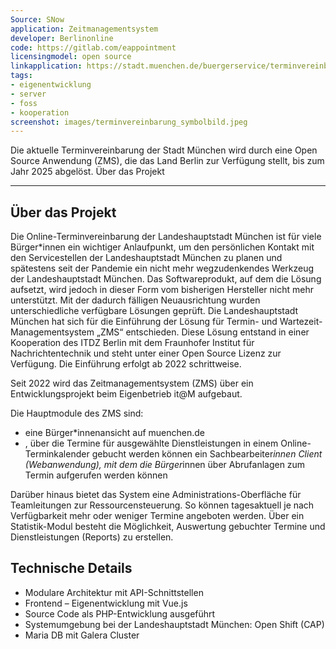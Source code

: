 ```yaml
---
Source: SNow
application: Zeitmanagementsystem
developer: Berlinonline
code: https://gitlab.com/eappointment
licensingmodel: open source
linkapplication: https://stadt.muenchen.de/buergerservice/terminvereinbarung.html
tags: 
- eigenentwicklung
- server
- foss
- kooperation
screenshot: images/terminvereinbarung_symbolbild.jpeg
---
```


Die aktuelle Terminvereinbarung der Stadt München wird durch eine Open Source Anwendung (ZMS), die das Land Berlin zur Verfügung stellt, bis zum Jahr 2025 abgelöst.
Über das Projekt

---

## Über das Projekt

Die Online-Terminvereinbarung der Landeshauptstadt München  ist für viele Bürger*innen ein wichtiger Anlaufpunkt, um den persönlichen Kontakt mit den Servicestellen der Landeshauptstadt München zu planen und spätestens seit der Pandemie ein nicht mehr wegzudenkendes Werkzeug der Landeshauptstadt München. Das Softwareprodukt, auf dem die Lösung aufsetzt, wird jedoch in dieser Form vom bisherigen Hersteller nicht mehr unterstützt. 
Mit der dadurch fälligen Neuausrichtung wurden unterschiedliche verfügbare Lösungen geprüft. Die Landeshauptstadt München hat sich für die Einführung der Lösung für Termin- und Wartezeit-Managementsystem „ZMS“ entschieden. Diese Lösung entstand in einer Kooperation des ITDZ Berlin mit dem Fraunhofer Institut für Nachrichtentechnik und steht unter einer Open Source Lizenz zur Verfügung. Die Einführung erfolgt ab 2022 schrittweise.


Seit 2022 wird das Zeitmanagementsystem (ZMS) über ein Entwicklungsprojekt beim Eigenbetrieb it@M aufgebaut.

Die Hauptmodule des ZMS sind:

* eine Bürger*innenansicht auf muenchen.de
* , über die Termine für ausgewählte Dienstleistungen in einem Online-Terminkalender gebucht werden können
    ein Sachbearbeiter*innen Client (Webanwendung), mit dem die Bürger*innen über Abrufanlagen zum Termin aufgerufen werden können

Darüber hinaus bietet das System eine Administrations-Oberfläche für Teamleitungen zur Ressourcensteuerung. So können tagesaktuell je nach Verfügbarkeit mehr oder weniger Termine angeboten werden. Über ein Statistik-Modul besteht die Möglichkeit, Auswertung gebuchter Termine und Dienstleistungen (Reports) zu erstellen.

## Technische Details

* Modulare Architektur mit API-Schnittstellen
* Frontend – Eigenentwicklung mit Vue.js
* Source Code als PHP-Entwicklung ausgeführt
* Systemumgebung bei der Landeshauptstadt München: Open Shift (CAP)
* Maria DB mit Galera Cluster
